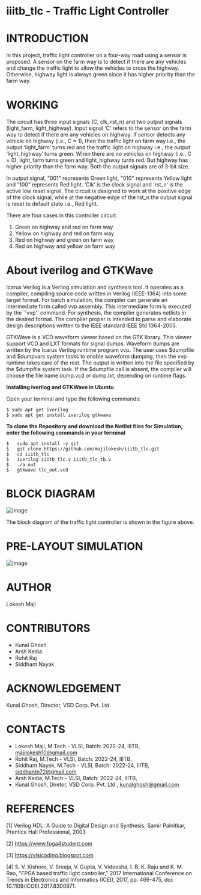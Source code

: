 # iiitb_tlc - Traffic Light Controller
# INTRODUCTION
In this project, traffic light controller on a four-way road using a sensor is proposed. A sensor on the farm way is to detect if there are any vehicles and change the traffic light to allow the vehicles to cross the highway. Otherwise, highway light is always green since it has higher priority than the farm way.

# WORKING
  The circuit has three input signals (C, clk, rst_n) and two output signals (light_farm, light_highway). Input signal ‘C’ refers to the sensor on the farm way to detect if there are any vehicles on highway. If sensor detects any vehicle on highway (i.e., C = 1), then the traffic light on farm way i.e., the output ‘light_farm’ turns red and the traffic light on highway i.e., the output ‘light_highway’ turns green. When there are no vehicles on highway (i.e., C = 0), light_farm turns green and light_highway turns red. But highway has higher priority than the farm way. Both the output signals are of 3-bit size.
  
  In output signal, "001" represents Green light, "010" represents Yellow light and “100” represents Red light. ‘Clk’ is the clock signal and ‘rst_n’ is the active low reset signal. The circuit is designed to work at the positive edge of the clock signal, while at the negative edge of the rst_n the output signal is reset to default state i.e., Red light.
  
There are four cases in this controller circuit:
1. Green on highway and red on farm way
2. Yellow on highway and red on farm way
3. Red on highway and green on farm way
4. Red on highway and yellow on farm way

# About iverilog and GTKWave
Icarus Verilog is a Verilog simulation and synthesis tool. It operates as a compiler, compiling source code written in Verilog (IEEE-1364) into some target format. For batch simulation, the compiler can generate an intermediate form called vvp assembly. This intermediate form is executed by the ``vvp'' command. For synthesis, the compiler generates netlists in the desired format. The compiler proper is intended to parse and elaborate design descriptions written to the IEEE standard IEEE Std 1364-2005.

GTKWave is a VCD waveform viewer based on the GTK library. This viewer support VCD and LXT formats for signal dumps. Waveform dumps are written by the Icarus Verilog runtime program vvp. The user uses $dumpfile and $dumpvars system tasks to enable waveform dumping, then the vvp runtime takes care of the rest. The output is written into the file specified by the $dumpfile system task. If the $dumpfile call is absent, the compiler will choose the file name dump.vcd or dump.lxt, depending on runtime flags.

**Installing iverilog and GTKWave in Ubuntu**

Open your terminal and type the following commands:
```
$ sudo apt get iverilog
$ sudo apt get install iverilog gtkwave
```

**To clone the Repository and download the Netlist files for Simulation, enter the following commands in your terminal**
```
$   sudo apt install -y git
$   git clone https://github.com/majilokesh/iiitb_tlc.git
$   cd iiitb_tlc
$   iverilog iiitb_tlc.v iiitb_tlc_tb.v
$   ./a.out
$   gtkwave tlc_out.vcd
```
# BLOCK DIAGRAM
 ![image](https://user-images.githubusercontent.com/72696170/181302041-489c49ad-2ba5-4083-ac92-8a216c5a46e1.png)
 
The block diagram of the traffic light controller is shown in the figure above.

# PRE-LAYOUT SIMULATION
 ![image](https://user-images.githubusercontent.com/72696170/181349472-ddfcb9cd-329a-4820-9fbc-c363cdacd6e4.png)

# AUTHOR
Lokesh Maji

# CONTRIBUTORS
* Kunal Ghosh
* Arsh Kedia
* Rohit Raj
* Siddhant Nayak

# ACKNOWLEDGEMENT
Kunal Ghosh, Director, VSD Corp. Pvt. Ltd.

# CONTACTS
* Lokesh Maji, M.Tech - VLSI, Batch: 2022-24, IIITB, majilokesh10@gmail.com
* Rohit Raj, M.Tech - VLSI, Batch: 2022-24, IIITB, 
* Siddhant Nayek, M.Tech - VLSI, Batch: 2022-24, IIITB, siddhantn72@gmail.com
* Arsh Kedia, M.Tech - VLSI, Batch: 2022-24, IIITB, 
* Kunal Ghosh, Diretor, VSD Corp. Pvt. Ltd., kunalghosh@gmail.com

# REFERENCES
  [1]   Verilog HDL: A Guide to Digital Design and Synthesis, Samir Palnitkar, Prentice Hall Professional, 2003

  [2]   https://www.fpga4student.com

  [3]   https://vlsicoding.blogspot.com

  [4]   S. V. Kishore, V. Sreeja, V. Gupta, V. Videesha, I. B. K. Raju and K. M. Rao, "FPGA based traffic light controller," 2017 International       Conference on Trends in Electronics and Informatics (ICEI), 2017, pp. 469-475, doi: 10.1109/ICOEI.2017.8300971.
